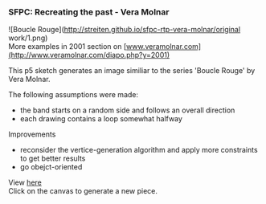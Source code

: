 ### SFPC: Recreating the past - Vera Molnar

![Boucle Rouge](http://streiten.github.io/sfpc-rtp-vera-molnar/original work/1.png)  
More examples in 2001 section on [www.veramolnar.com](http://www.veramolnar.com/diapo.php?y=2001)

This p5 sketch generates an image similiar to the series 'Boucle Rouge' by Vera Molnar.  

The following assumptions were made: 
- the band starts on a random side and follows an overall direction
- each drawing contains a loop somewhat halfway

Improvements  

- reconsider the vertice-generation algorithm and apply more constraints to get better results
- go obejct-oriented

View [here](http://streiten.github.io/sfpc-rtp-vera-molnar/)  
Click on the canvas to generate a new piece.

